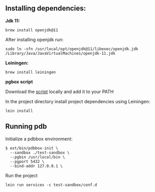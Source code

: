 ## Installing dependencies:
**Jdk 11:**

    brew install openjdk@11

After installing openjdk run:

    sudo ln -sfn /usr/local/opt/openjdk@11/libexec/openjdk.jdk /Library/Java/JavaVirtualMachines/openjdk-11.jdk
**Leiningen:**

    brew install leiningen

**pgbox script**

Download the [script](https://gitlab.com/pgbox-org/pgbox/-/blob/master/pgbox) locally and add it to your PATH

In the project directory install project dependencies using Leiningen:

    lein install

## Running pdb
Initialize a pdbbox environment:

    $ ext/bin/pdbbox-init \
      --sandbox ./test-sandbox \
      --pgbin /usr/local/bin \
      --pgport 5432 \
      --bind-addr 127.0.0.1 \
Run the project

    lein run services -c test-sandbox/conf.d

